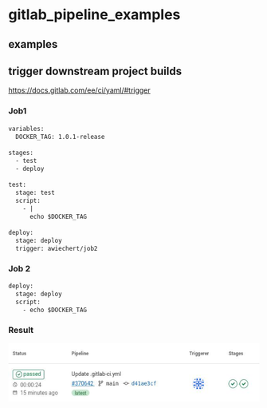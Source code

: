 # gitlab_pipeline_examples

## examples

## trigger downstream project builds

https://docs.gitlab.com/ee/ci/yaml/#trigger

### Job1
```
variables:
  DOCKER_TAG: 1.0.1-release

stages:
  - test
  - deploy

test:
  stage: test
  script:
    - |
      echo $DOCKER_TAG

deploy:
  stage: deploy
  trigger: awiechert/job2
```

### Job 2
```
deploy:
  stage: deploy
  script:
    - echo $DOCKER_TAG
```

### Result

![upstream_pipeline](gitlab_trigger_upstream_pipeline.jpeg)
